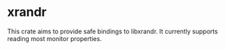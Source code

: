 # xrandr

This crate aims to provide safe bindings to libxrandr. It currently supports 
reading most monitor properties.
